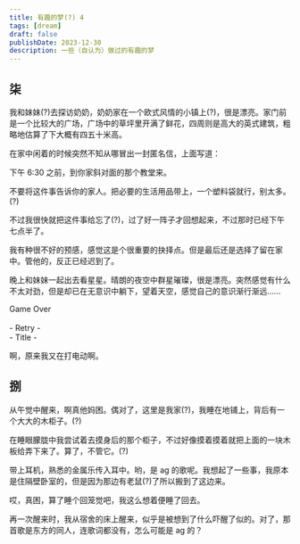 ```yaml
---
title: 有趣的梦(?) 4
tags: [dream]
draft: false
publishDate: 2023-12-30
description: 一些（自认为）做过的有趣的梦
---
```


## 柒

我和妹妹(?)去探访奶奶，奶奶家在一个欧式风情的小镇上(?)，很是漂亮。家门前是一个比较大的广场，广场中的草坪里开满了鲜花，四周则是高大的英式建筑，粗略地估算了下大概有四五十米高。

在家中闲着的时候突然不知从哪冒出一封匿名信，上面写道：

<div class="text-center my-10 text-gray-400">
下午 6:30 之前，到你家斜对面的那个教堂来。

不要将这件事告诉你的家人。把必要的生活用品带上，一个塑料袋就行，别太多。(?)
</div>

不过我很快就把这件事给忘了(?)，过了好一阵子才回想起来，不过那时已经下午七点半了。

我有种很不好的预感，感觉这是个很重要的抉择点。但是最后还是选择了留在家中。管他的，反正已经迟到了。

晚上和妹妹一起出去看星星。晴朗的夜空中群星璀璨，很是漂亮。突然感觉有什么不太对劲，<span class="text-red-600">但是却已在无意识中躺下，望着天空，</span><span class="text-red-500 font-bold">感觉自己的意识<span class="text-red-300">渐</span><span class="text-red-200">行</span><span class="text-red-100">渐</span><span class="text-red-50">远……</span></span>

<div class="font-mono text-center my-16">
    <span class="bg-black text-red-600 p-1">Game Over</span><br>
    <span></span><br>
    <span>- Retry -</span><br>
    <span>- Title -</span><br>
</div>

啊，原来我又在打电动啊。

## 捌

从午觉中醒来，啊真他妈困。偶对了，这里是我家(?)，我睡在地铺上，背后有一个大大的木柜子。(?)

在睡眼朦胧中我尝试着去摸身后的那个柜子，不过好像摸着摸着就把上面的一块木板给弄下来了。算了，不管它。(?)

带上耳机，熟悉的金属乐传入耳中。哟，是 ag 的歌呢。我想起了一些事，我原本是住隔壁卧室的，但是因为那边有老鼠(?)了所以搬到了这边来。

哎，真困，算了睡个回笼觉吧，我这么想着便睡了回去。

再一次醒来时，我从宿舍的床上醒来，似乎是被想到了什么吓醒了似的。对了，那首歌是东方的同人，连歌词都没有，怎么可能是 ag 的？

